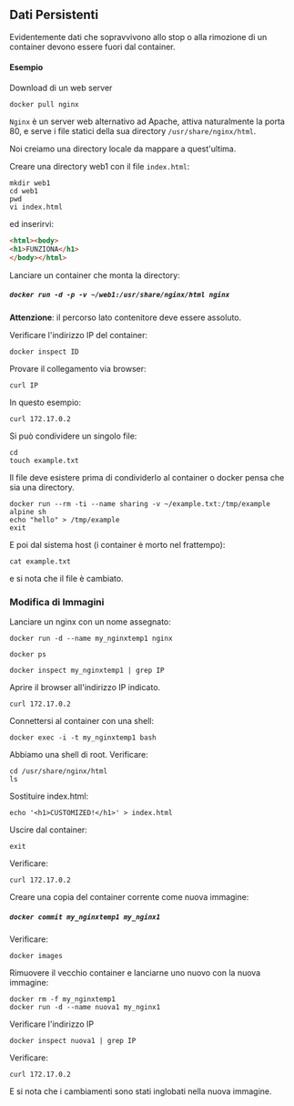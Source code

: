 ## Dati Persistenti

Evidentemente dati che sopravvivono allo stop o alla rimozione di un container devono essere fuori dal container.

#### Esempio

Download di un web server
```
docker pull nginx
```
`Nginx` è un server web alternativo ad Apache, attiva naturalmente la porta 80, e serve i file statici della sua directory `/usr/share/nginx/html`.

Noi creiamo una directory locale da mappare a quest'ultima.

Creare una directory web1 con il file `index.html`:
```
mkdir web1
cd web1
pwd
vi index.html
```
ed inserirvi:
```html
<html><body>
<h1>FUNZIONA</h1>
</body></html>
```

Lanciare un container che monta la directory:

##### `docker run -d -p -v ~/web1:/usr/share/nginx/html nginx`

**Attenzione**: il percorso  lato contenitore deve essere assoluto.

Verificare l'indirizzo IP del container:
```
docker inspect ID
```

Provare il collegamento via browser:
```
curl IP
```
In questo esempio:
```
curl 172.17.0.2
```
Si può condividere un singolo file:
```
cd
touch example.txt
```
Il file deve esistere prima di condividerlo al container o docker pensa che sia una directory.
```
docker run --rm -ti --name sharing -v ~/example.txt:/tmp/example alpine sh
echo "hello" > /tmp/example
exit
```
E poi dal sistema host (i container è morto nel frattempo):
```
cat example.txt
```
e si nota che il file è cambiato.

### Modifica di Immagini

Lanciare un nginx con un nome assegnato:
```
docker run -d --name my_nginxtemp1 nginx

docker ps

docker inspect my_nginxtemp1 | grep IP
```
Aprire il browser all'indirizzo IP indicato.
```
curl 172.17.0.2
```
Connettersi al container con una shell:
```
docker exec -i -t my_nginxtemp1 bash
```
Abbiamo una shell di root. Verificare:
```
cd /usr/share/nginx/html
ls
```
Sostituire index.html:
```
echo '<h1>CUSTOMIZED!</h1>' > index.html

```
Uscire dal container:
```
exit
```
Verificare:
```
curl 172.17.0.2
```
Creare una copia del container corrente come nuova immagine:
##### `docker commit my_nginxtemp1 my_nginx1`

Verificare:
```
docker images
```
Rimuovere il vecchio container e lanciarne uno nuovo con la nuova immagine:
```
docker rm -f my_nginxtemp1
docker run -d --name nuova1 my_nginx1
```

Verificare l'indirizzo IP
```
docker inspect nuova1 | grep IP
```
Verificare:
```
curl 172.17.0.2
```
E si nota che i cambiamenti sono stati inglobati nella nuova immagine.

